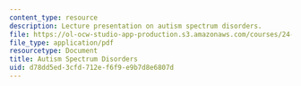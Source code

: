 ```yaml
---
content_type: resource
description: Lecture presentation on autism spectrum disorders.
file: https://ol-ocw-studio-app-production.s3.amazonaws.com/courses/24-947-language-disorders-in-children-spring-2013/d78dd5ed3cfd712ef6f9e9b7d8e6807d_MIT24_947S13_AutsmSptmDis.pdf
file_type: application/pdf
resourcetype: Document
title: Autism Spectrum Disorders
uid: d78dd5ed-3cfd-712e-f6f9-e9b7d8e6807d
---
```

